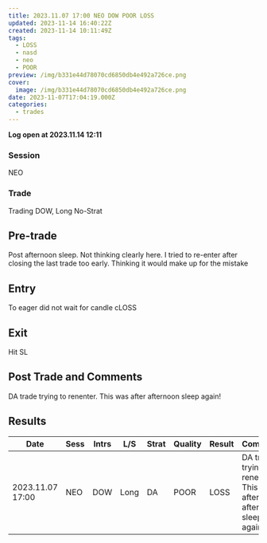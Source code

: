 ```yaml
---
title: 2023.11.07 17:00 NEO DOW POOR LOSS
updated: 2023-11-14 16:40:22Z
created: 2023-11-14 10:11:49Z
tags:
  - LOSS
  - nasd
  - neo
  - POOR
preview: /img/b331e44d78070cd6850db4e492a726ce.png
cover:
  image: /img/b331e44d78070cd6850db4e492a726ce.png
date: 2023-11-07T17:04:19.000Z
categories:
  - trades
---
```


**Log open at 2023.11.14 12:11**
### Session
NEO
### Trade
Trading DOW, Long No-Strat
## Pre-trade
Post afternoon sleep. Not thinking clearly here. I tried to re-enter after closing the last trade too early. Thinking it would make up for the mistake
## Entry
To eager did not wait for candle cLOSS
## Exit
Hit SL
## Post Trade and Comments
DA trade trying to renenter. This was after afternoon sleep again!
## Results


| Date | Sess | Intrs | L/S | Strat | Quality | Result | Comments | URL  | R | Risk% |
|--|--|--|--|--|--|--|--|--|--|--|
| 2023.11.07 17:00 | NEO | DOW | Long | DA |POOR | LOSS | DA trade trying to renenter. This was after afternoon sleep again! | https://www.mql5.com/en/charts/18493514/us30-cash-m1-ftmo-s-r | -1.03 | 0.5 |